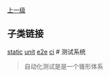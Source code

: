 [上一级](../)

## 子类链接
[static](/frontend/layerSecurity/systemTest/static) [unit](/frontend/layerSecurity/systemTest/unit) [e2e](/frontend/layerSecurity/systemTest/e2e) [ci](/frontend/layerSecurity/systemTest/ci) # 测试系统
> 自动化测试是是一个锥形体系
